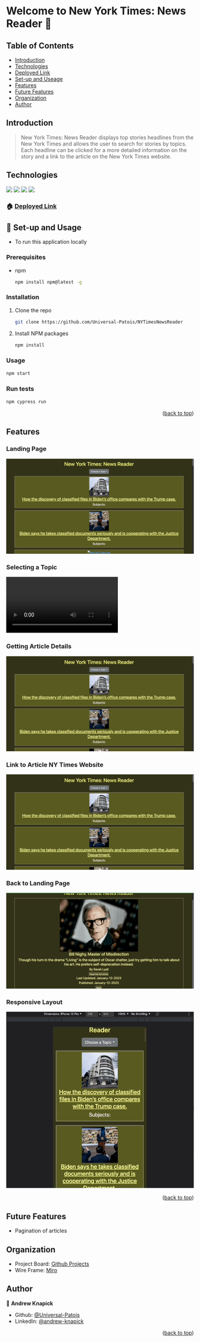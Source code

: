 <a name="readme-top"></a>

# Welcome to New York Times: News Reader 👋

## Table of Contents

- [Introduction](#introduction)
- [Technologies](#technologies)
- [Deployed Link](#🏠-deployed-link)
- [Set-up and Useage](#set-up-and-usage)
- [Features](#features)
- [Future Features](#future-features)
- [Organization](#organization)
- [Author](#author)

## Introduction

> New York Times: News Reader displays top stories headlines from the New York Times and allows the user to search for stories by topics. Each headline can be clicked for a more detailed information on the story and a link to the article on the New York Times website.

## Technologies

<img src="https://img.shields.io/badge/React-20232A?style=for-the-badge&logo=react&logoColor=61DAFB"/>
<img src="https://img.shields.io/badge/React_Router-CA4245?style=for-the-badge&logo=react-router&logoColor=white" />
<img src="https://img.shields.io/badge/bootstrap-%23563D7C.svg?style=for-the-badge&logo=bootstrap&logoColor=white" />
<img src="https://img.shields.io/badge/-cypress-%23E5E5E5?style=for-the-badge&logo=cypress&logoColor=058a5e" />

### 🏠 [Deployed Link](https://vercel.com/new)

## :wrench: Set-up and Usage

- To run this application locally

### Prerequisites

- npm

  ```sh
  npm install npm@latest -g
  ```

### Installation

1. Clone the repo

   ```sh
   git clone https://github.com/Universal-Patois/NYTimesNewsReader
   ```

2. Install NPM packages

   ```sh
   npm install
   ```

### Usage

```sh
npm start
```

### Run tests

```sh
npm cypress run
```

<p align="right">(<a href="#readme-top">back to top</a>)</p>

## Features

### Landing Page

![Landing Page](src/assets/landing-page.gif)

### Selecting a Topic

![Topic Selection](src/assets/topic-selection.mp4)

### Getting Article Details

![Article Details](src/assets/to-details.gif)

### Link to Article NY Times Website

![To Website](src/assets/to-details.gif)

### Back to Landing Page

![Back Button](src/assets/back-button.gif)

### Responsive Layout

![Responsive Layout](src/assets/responsive-layout.gif)

<p align="right">(<a href="#readme-top">back to top</a>)</p>

## Future Features

- Pagination of articles

## Organization

- Project Board: [Github Projects](https://github.com/users/Universal-Patois/projects/7)
- Wire Frame: [Miro](https://miro.com/app/board/uXjVPzssfjg=/)

## Author

👤 **Andrew Knapick**

- Github: [@Universal-Patois](https://github.com/Universal-Patois)
- LinkedIn: [@andrew-knapick](https://linkedin.com/in/andrew-knapick)

<p align="right">(<a href="#readme-top">back to top</a>)</p>
